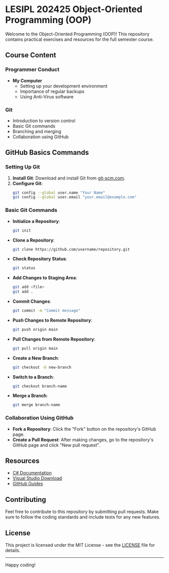 # LESIPL 202425 Object-Oriented Programming (OOP)

Welcome to the Object-Oriented Programming (OOP)! This repository contains practical exercises and resources for the full semester course.

## Course Content

### Programmer Conduct
- **My Computer**
  - Setting up your development environment
  - Importance of regular backups
  - Using Anti-Virus software

### Git
- Introduction to version control
- Basic Git commands
- Branching and merging
- Collaboration using GitHub

## GitHub Basics Commands

### Setting Up Git
1. **Install Git**: Download and install Git from [git-scm.com](https://git-scm.com/).
2. **Configure Git**:
    ```sh
    git config --global user.name "Your Name"
    git config --global user.email "your.email@example.com"
    ```

### Basic Git Commands
- **Initialize a Repository**:
    ```sh
    git init
    ```
- **Clone a Repository**:
    ```sh
    git clone https://github.com/username/repository.git
    ```
- **Check Repository Status**:
    ```sh
    git status
    ```
- **Add Changes to Staging Area**:
    ```sh
    git add <file>
    git add .
    ```
- **Commit Changes**:
    ```sh
    git commit -m "Commit message"
    ```
- **Push Changes to Remote Repository**:
    ```sh
    git push origin main
    ```
- **Pull Changes from Remote Repository**:
    ```sh
    git pull origin main
    ```
- **Create a New Branch**:
    ```sh
    git checkout -b new-branch
    ```
- **Switch to a Branch**:
    ```sh
    git checkout branch-name
    ```
- **Merge a Branch**:
    ```sh
    git merge branch-name
    ```

### Collaboration Using GitHub
- **Fork a Repository**: Click the "Fork" button on the repository's GitHub page.
- **Create a Pull Request**: After making changes, go to the repository's GitHub page and click "New pull request".

## Resources
- [C# Documentation](https://docs.microsoft.com/en-us/dotnet/csharp/)
- [Visual Studio Download](https://visualstudio.microsoft.com/)
- [GitHub Guides](https://guides.github.com/)

## Contributing
Feel free to contribute to this repository by submitting pull requests. Make sure to follow the coding standards and include tests for any new features.

## License
This project is licensed under the MIT License - see the [LICENSE](LICENSE) file for details.

---

Happy coding!
